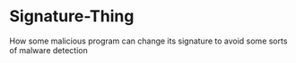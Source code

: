 # Signature-Thing
How some malicious program can change its signature to avoid some sorts of malware detection
